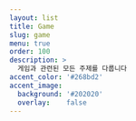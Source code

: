 ```yaml
---
layout: list
title: Game
slug: game
menu: true
order: 100
description: >
  게임과 관련된 모든 주제를 다룹니다
accent_color: '#268bd2'
accent_image:
  background: '#202020'
  overlay:    false
---
```

